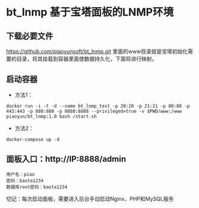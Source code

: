 # bt_lnmp 基于宝塔面板的LNMP环境

## 下载必要文件

<https://github.com/piaoyunsoft/bt_lnmp.git> 里面的www目录就是宝塔初始化需要的目录，将其挂载到容器里面使数据持久化，下面将进行映射。

## 启动容器

* 方法1：

```
docker run -i -t -d --name bt_lnmp_test -p 20:20 -p 21:21 -p 80:80 -p 443:443 -p 888:888 -p 8888:8888 --privileged=true -v $PWD/www:/www piaoyun/bt_lnmp:1.0 bash /start.sh
```

* 方法2：

```
docker-compose up -d
```

##  面板入口：http://IP:8888/admin

```
用户名：piao
密码：baota1234
数据库root密码：baota1234
```

切记：每次启动面板，需要进入后台手动启动Nginx、PHP和MySQL服务


